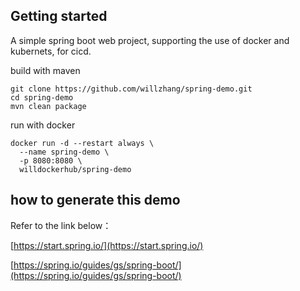## Getting started

A simple spring boot web project, supporting the use of docker and kubernets, for cicd.

build with maven

```
git clone https://github.com/willzhang/spring-demo.git
cd spring-demo
mvn clean package
```

run with docker

```
docker run -d --restart always \
  --name spring-demo \
  -p 8080:8080 \
  willdockerhub/spring-demo
```

## how to generate this demo

Refer to the link below：

[https://start.spring.io/](https://start.spring.io/)

[https://spring.io/guides/gs/spring-boot/](https://spring.io/guides/gs/spring-boot/)
